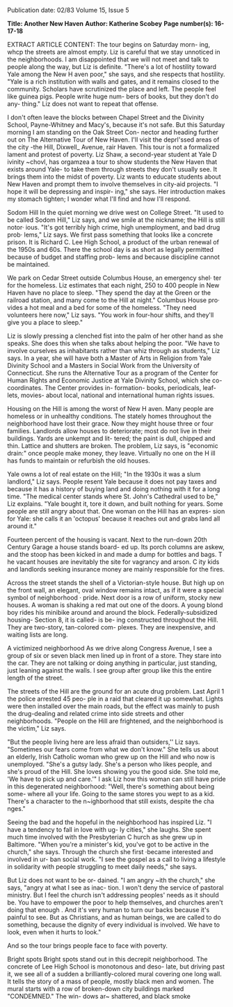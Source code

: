 Publication date: 02/83
Volume 15, Issue 5

**Title: Another New Haven**
**Author: Katherine Scobey**
**Page number(s): 16-17-18**

EXTRACT ARTICLE CONTENT:
The tour begins on Saturday morn-
ing, whcp the streets are almost empty. 
Liz is careful that we stay unnoticed in 
the neighborhoods. l am disappointed 
that we will not meet and talk to people 
along the way, but Liz is definite. 
"There's a lot of hostility toward Yale 
among the New H aven poor," she 
says, and she respects that hostility. 
"Yale is a rich institution with walls 
and gates, and it remains closed to the 
community. Scholars have scrutinized 
the place and left. The people feel like 
guinea pigs. People write huge num-
bers of books, but they don't do any-
thing." Liz does not want to repeat that 
offense. 

I don't often leave the blocks between 
Chapel Street and the Divinity School, 
Payne-Whitney and Macy's, because 
it's not safe. But this Saturday morning 
I am standing on the Oak Street Con-
nector and heading further out on The 
Alternative Tour of New Haven. I'll 
visit the deprl'ssed areas of the city 
-the Hill, 
Dixwell_ Avenue, rair 
Haven. This tour is not a formalized 
lament and protest of poverty. Liz 
Shaw, a second-year student at Yale 
D ivinity ~chovl, has orgamzea a tour 
to show students the New Haven that 
exists around Yale- to take them 
through streets they don't usually see. 
It brings them into the midst of 
poverty. Liz wants to educate students 
about New Haven and prompt them to 
involve themselves in city-aid projects. 
"I hope it will be depressing and inspir-
ing," she says. Her introduction makes 
my stomach tighten; I wonder what I'll 
find and how I'll respond. 


Sodom Hill
In the quiet morning we drive west on 
College Street. "It used to be called 
Sodom Hill," Liz says, and we smile at 
the nickname; the Hill is still notor· 
ious. "It's got terribly high crime, high 
unemployment, and bad drug prob· 
lems," 
Liz says. 
We 
first 
pass 
something that looks like a concrete 
prison. It is Richard C. Lee High 
School, a product of the urban renewal 
of the 1950s and 60s. There the school 
day is as short as legally permitted 
because of budget and staffing prob-
lems and because discipline cannot be 
maintained. 

We park on Cedar Street outside 
Columbus House, an emergency shel· 
ter for the homeless. Liz estimates that 
each night, 250 to 400 people in New 
Haven have no place to sleep. "They 
spend the day at the Green or the 
railroad station, and many come to the 
Hill at night." Columbus House pro· 
vides a hot meal and a bed for some of 
the homeless. "They need volunteers 
here now," Liz says. "You work in 
four-hour shifts, and they'll give you a 
place to sleep." 

Liz is slowly pressing a clenched fist
into the palm of her other hand as she 
speaks. She does this when she talks 
about helping the poor. "We have to 
involve ourselves as inhabitants rather 
than whiz through as students," Liz 
says. In a year, she will have both a 
Master of Arts in Religion from Yale 
Divinity School and a Masters in 
Social Work from the University of 
Connecticut. She runs the Alternative 
Tour as a program of the Center for 
Human Rights and Economic Justice 
at Yale Divinity School, which she co-
coordinates. The Center provides in-
formation- books, periodicals, leaf-
lets, movies- about local, national and 
international human rights issues. 

Housing on the Hill is among the 
worst of New H aven. Many people are 
homeless or in unhealthy conditions. 
The stately homes throughout the 
neighborhood have lost their grace. 
Now they might house three or four 
families. Landlords allow houses to 
deteriorate; most do not live in their 
buildings. Yards are unkempt and lit-
tered; the paint is dull, chipped and 
thin. Lattice and shutters are broken. 
The problem, Liz says, is "economic 
drain:" once people make money, they 
leave. Virtually no one on the H ill has 
funds to maintain or refurbish the old 
houses. 

Yale owns a lot of real estate on the 
Hill; "In the 1930s it was a slum 
landlord," Liz says. People resent Yale 
because it does not pay taxes and 
because it has a history of buying land 
and doing nothing with it for a long 
time. "The medical center stands 
where St. John's Cathedral used to be," 
Liz explains. "Yale bought it, tore it 
down, and built nothing for years. 
Some people are still angry about that. 
One woman on the Hill has an expres-
sion for Yale: she calls it an 'octopus' 
because it reaches out and grabs land 
all around it." 

Fourteen percent of the housing is 
vacant. Next to the run-down 20th 
Century Garage a house stands board-
ed up. Its porch columns are askew, 
and the stoop has been kicked in and 
made a dump for bottles and bags. T he 
vacant houses are inevitably the site for 
vagrancy and arson. C ity kids and 
landlords seeking insurance money are 
mainly responsible for the fires. 

Across the street stands the shell of a 
Victorian-style house. But high up on 
the front wall, an elegant, oval window 
remains intact, as if it were a special 
symbol of neighborhood · pride. Next 
door is a row of uniform, stocky new 
houses. A woman is shaking a red mat 
out one of the doors. A young blond 
boy rides his minibike around and 
around the block. Federally-subsidized 
housing- Section 8, it is called- is be-
ing constructed throughout the Hill. 
They are two-story, tan-colored com-
plexes. They are inexpensive, and 
waiting lists are long. 


A victimized neighborhood
As we drive along Congress Avenue, I 
see a group of six or seven black men 
lined up in front of a store. They stare 
into the car. They are not talking or 
doing anything in particular, just 
standing, just leaning against the 
walls. I see group after group like this 
the entire length of the street. 

The streets of the Hill are the 
ground for an acute drug problem. 
Last April 1 the police arrested 45 peo-
ple in a 
raid that cleared it up 
somewhat. Lights were then installed 
over the main roads, but the effect was 
mainly to push the drug-dealing and 
related crime into side streets and other 
neighborhoods. "People on the Hill are 
frightened, and the neighborhood is 
the victim," Liz says. 


"But the people living here are less 
afraid than outsiders,'' Liz says. 
"Sometimes our fears come from what 
we don't know." She tells us about an 
elderly, Irish Catholic woman who 
grew up on the Hill and who now is 
unemployed. "She's a gutsy lady. She's 
a person who likes people, and she's 
proud of the Hill. She loves showing 
you the good side. She told me, 'We 
have to pick up and care.'" I ask Liz 
how this woman can still have pride in 
this degenerated neighborhood: "Well, 
there's something about being some-
where all your life. Going to the same 
stores you wept to as a kid. There's a 
character to the n~ighborhood that still 
exists, despite the cha nges." 

Seeing the bad and the hopeful in 
the neighborhood has inspired Liz. "I 
have a tendency to fall in love with ug-
ly cities," she laughs. She spent much 
time involved with the Presbyterian 
C hurch as she grew up in Baltimore. 
"When you're a minister's kid, you've 
got to be active in the church," she 
says. Through the church she first 
·became interested and involved in ur-
ban social work. "I see the gospel as a 
call to living a lifestyle in solidarity 
with people struggling to meet daily 
needs," she says. 

But Liz does not want to be or-
dained. "I am angry ~ith the church," 
she says, "angry at what I see as inac-
tion. I won't deny the service of 
pastoral ministry. But I feel the church 
isn't addressing peoples' needs as it 
should be. You have to empower the 
poor to help themselves, and churches 
aren't doing that enough . And it's very 
human to turn our backs because it's 
painful to see. But as Christians, and 
as human beings, we are called to do 
something, because the dignity of 
every individual is involved. We have 
to look, even when it hurts to look." 

And so the tour brings people face to 
face with poverty. 


Bright spots
Bright spots stand out in this decrepit 
neighborhood. The concrete of Lee 
High School is monotonous and deso-
late, but driving past it, we see all of a 
sudden a 
brilliantly-colored mural 
covering one long wall. It tells the story 
of a mass of people, mostly black men 
and women. The mural starts with a 
row of broken-down city buildings 
marked "CONDEMNED." The win-
dows ar~ shattered, and black smoke